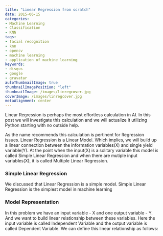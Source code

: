```yaml
---
title: "Linear Regression from scratch"
date: 2015-06-15
categories:
- Machine Learning
- Classification
- KNN
tags:
- facial recognition
- knn
- opencv
- machine learning
- application of machine learning
keywords:
- disqus
- google
- gravatar
autoThumbnailImage: true
thumbnailImagePosition: "left"
thumbnailImage: /images/linregcover.jpg
coverImage: /images/linregcover.jpg
metaAlignment: center
---
```

<!--more-->
Linear Regression is perhaps the most effortless calculation in AI. In this post we will investigate this calculation and we will actualize it utilizing Python starting with no outside help. 

As the name recommends this calculation is pertinent for Regression issues. Linear Regression is a Linear Model. Which implies, we will build up a linear connection between the information variables(X) and single yield variable(Y). At the point when the input(X) is a solitary variable this model is called Simple Linear Regression and when there are mutiple input variables(X), it is called Multiple Linear Regression.

### Simple Linear Regression
We discussed that Linear Regression is a simple model. Simple Linear Regression is the simplest model in machine learning

### Model Representation
In this problem we have an input variable - X and one output variable - Y. And we want to build linear relationship between these variables. Here the input variable is called Independent Variable and the output variable is called Dependent Variable. We can define this linear relationship as follows:




